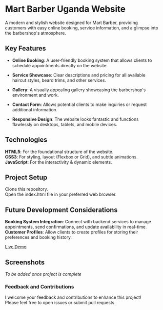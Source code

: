 # Mart Barber Uganda Website

A modern and stylish website designed for Mart Barber, providing customers with easy online booking, service information, and a glimpse into the barbershop's atmosphere.

## Key Features

- **Online Booking**: A user-friendly booking system that allows clients to schedule appointments directly on the website.

- **Service Showcase**: Clear descriptions and pricing for all available haircut styles, beard trims, and other services.

- **Gallery**: A visually appealing gallery showcasing the barbershop's environment and work.

- **Contact Form**: Allows potential clients to make inquiries or request additional information.

- **Responsive Design**: The website looks fantastic and functions flawlessly on desktops, tablets, and mobile devices.

## Technologies

**HTML5**: For the foundational structure of the website.<br>
**CSS3**: For styling, layout (Flexbox or Grid), and subtle animations.<br>
**JavaScript**: For the interactivity & dynamic elements.

## Project Setup

Clone this repository.<br>
Open the index.html file in your preferred web browser.

## Future Development Considerations

**Booking System Integration**: Connect with backend services to manage appointments, send confirmations, and update availability in real-time.<br>
**Customer Profiles**: Allow clients to create profiles for storing their preferences and booking history.

[Live Demo](https://martbarber.netlify.app)

## Screenshots

_To be added once project is complete_

### Feedback and Contributions

I welcome your feedback and contributions to enhance this project! <br>Please feel free to open issues or submit pull requests.

